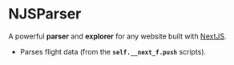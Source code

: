# NJSParser
A powerful **parser** and **explorer** for any website built with [NextJS](https://nextjs.org).
- Parses flight data (from the **`self.__next_f.push`** scripts).